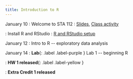 ```yaml
---
title: Introduction to R
---
```


January 10
: Welcome to STA 112
  : [Slides](https://sta112-s22.github.io/slides/lecture_1.html), [Class activity](https://sta112-s22.github.io/class_activities/ca_lecture1/)

: Install R and RStudio 
  : [R and RStudio setup](https://sta112-s22.github.io/software_installation/)

January 12
: Intro to R -- exploratory data analysis

January 14
: **Lab**{: .label .label-purple } Lab 1 -- beginning R

: **HW 1 released**{: .label .label-yellow }

: **Extra Credit 1 released**
